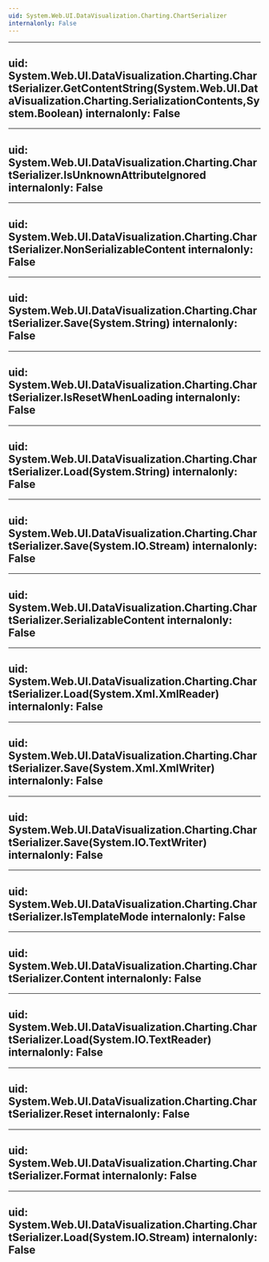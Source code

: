 ```yaml
---
uid: System.Web.UI.DataVisualization.Charting.ChartSerializer
internalonly: False
---
```


---
uid: System.Web.UI.DataVisualization.Charting.ChartSerializer.GetContentString(System.Web.UI.DataVisualization.Charting.SerializationContents,System.Boolean)
internalonly: False
---

---
uid: System.Web.UI.DataVisualization.Charting.ChartSerializer.IsUnknownAttributeIgnored
internalonly: False
---

---
uid: System.Web.UI.DataVisualization.Charting.ChartSerializer.NonSerializableContent
internalonly: False
---

---
uid: System.Web.UI.DataVisualization.Charting.ChartSerializer.Save(System.String)
internalonly: False
---

---
uid: System.Web.UI.DataVisualization.Charting.ChartSerializer.IsResetWhenLoading
internalonly: False
---

---
uid: System.Web.UI.DataVisualization.Charting.ChartSerializer.Load(System.String)
internalonly: False
---

---
uid: System.Web.UI.DataVisualization.Charting.ChartSerializer.Save(System.IO.Stream)
internalonly: False
---

---
uid: System.Web.UI.DataVisualization.Charting.ChartSerializer.SerializableContent
internalonly: False
---

---
uid: System.Web.UI.DataVisualization.Charting.ChartSerializer.Load(System.Xml.XmlReader)
internalonly: False
---

---
uid: System.Web.UI.DataVisualization.Charting.ChartSerializer.Save(System.Xml.XmlWriter)
internalonly: False
---

---
uid: System.Web.UI.DataVisualization.Charting.ChartSerializer.Save(System.IO.TextWriter)
internalonly: False
---

---
uid: System.Web.UI.DataVisualization.Charting.ChartSerializer.IsTemplateMode
internalonly: False
---

---
uid: System.Web.UI.DataVisualization.Charting.ChartSerializer.Content
internalonly: False
---

---
uid: System.Web.UI.DataVisualization.Charting.ChartSerializer.Load(System.IO.TextReader)
internalonly: False
---

---
uid: System.Web.UI.DataVisualization.Charting.ChartSerializer.Reset
internalonly: False
---

---
uid: System.Web.UI.DataVisualization.Charting.ChartSerializer.Format
internalonly: False
---

---
uid: System.Web.UI.DataVisualization.Charting.ChartSerializer.Load(System.IO.Stream)
internalonly: False
---
